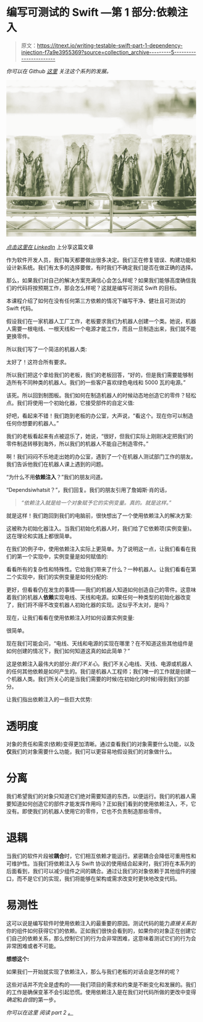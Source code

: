 # 编写可测试的 Swift —第 1 部分:依赖注入

> 原文：<https://itnext.io/writing-testable-swift-part-1-dependency-injection-f7a9e3955369?source=collection_archive---------5----------------------->

*你可以在 Github* [*这里*](https://github.com/tnev/writing-testable-swift) *关注这个系列的发展。*

![](img/dd29f3495c5c7b1a5cdf93cf71598d6e.png)

[*点击这里在 LinkedIn*](https://www.linkedin.com/cws/share?url=https%3A%2F%2Fitnext.io%2Fwriting-testable-swift-part-1-dependency-injection-f7a9e3955369) 上分享这篇文章

作为软件开发人员，我们每天都要做出很多决定。我们正在修复错误、构建功能和设计新系统。我们有太多的选择要做，有时我们不确定我们是否在做正确的选择。

那么，如果我们对自己的解决方案充满信心会怎么样呢？如果我们能够高度确信我们的代码将按预期工作，那会怎么样呢？这就是编写可测试 Swift 的目标。

本课程介绍了如何在没有任何第三方依赖的情况下编写干净、健壮且可测试的 Swift 代码。

假设我们在一家机器人工厂工作，老板要求我们为机器人创建一个类。她说，机器人需要一根电线、一根天线和一个电源才能工作，而且一旦制造出来，我们就不能更换零件。

所以我们写了一个简洁的机器人类:

太好了！这符合所有要求。

所以我们把这个拿给我们的老板，我们的老板回答，“好的，但是我们需要能够制造所有不同种类的机器人。我们的一些客户喜欢绿色电线和 5000 瓦的电源。”

该死。所以回到制图板。我们如何在制造机器人的时候动态地创造它的零件？轻松点。我们将使用一个初始化器，它接受部件的自定义值:

好吧，看起来不错！我们跑到老板的办公室，大声说，“看这个。现在你可以制造任何你想要的机器人。”

我们的老板看起来有点被逗乐了，她说，“很好，但我们实际上刚刚决定把我们的零件制造转移到海外，所以我们的机器人不能自己制造零件。”

啊！我们闷闷不乐地走出她的办公室，遇到了一个在机器人测试部门工作的朋友。我们告诉他我们在机器人课上遇到的问题。

“为什么不用**依赖注入**？”我们的朋友问道。

“Dependsiwhatsit？”，我们回复。我们的朋友引用了詹姆斯·肖的话，

> *“依赖注入就是给一个对象赋予它的实例变量。真的。就是这样。”*

就是这样！我们跑回到我们的电脑前，很快想出了一个使用依赖注入的解决方案:

这被称为初始化器注入。当我们初始化机器人时，我们给了它依赖项(实例变量)。这在理论和实践上都很简单。

在我们的例子中，使用依赖注入实际上更简单。为了说明这一点，让我们看看在我们的第一个实现中，实例变量是如何赋值的:

看看所有的复杂性和特殊性。它给我们带来了什么？一种机器人。让我们看看在第二个实现中，我们的实例变量是如何分配的:

更好，但看看仍在发生的事情——我们的机器人知道如何创造自己的零件。这意味着我们的机器人**依赖**实现电线、天线和电源。如果任何一种类型的初始化器改变了，我们将不得不改变机器人初始化器的实现。这似乎不太对，是吗？

现在，让我们看看在使用依赖注入时如何设置实例变量:

很简单。

现在我们可能会问，“电线、天线和电源的实现在哪里？在不知道这些其他组件是如何创建的情况下，我们如何知道这真的如此简单？”

这是依赖注入最伟大的部分:*我们不关心*。我们不关心电线、天线、电源或机器人的任何其他依赖是如何产生的。我们是机器人工程师；我们唯一的工作就是创建一个机器人类。我们所关心的是当我们需要的时候(在初始化的时候)得到我们的部分。

让我们指出依赖注入的一些巨大优势:

# 透明度

对象的责任和需求(依赖)变得更加清晰。通过查看我们的对象需要什么功能，以及**仅**我们的对象需要什么功能，我们可以更容易地假设我们的对象做什么。

# 分离

我们希望我们的对象只知道它们绝对需要知道的东西，以便运行。我们的机器人需要知道如何创造它的部件才能发挥作用吗？正如我们看到的使用依赖注入，不，它没有。即使我们的机器人使用它的零件，它也不负责制造那些零件。

# 退耦

当我们的软件片段被**耦合**时，它们相互依赖才能运行。紧密耦合会降低可重用性和可维护性。当我们将依赖注入与 Swift 协议的使用结合起来时，我们将在本系列的后面看到，我们可以减少组件之间的耦合。通过让我们的对象依赖于其他组件的接口，而不是它们的实现，我们将能够在架构或需求改变时更快地改变代码。

# 易测性

这可以说是编写软件时使用依赖注入的最重要的原因。测试代码的能力*直接关系到*你的组件如何获得它们的依赖。正如我们很快会看到的，如果你的对象正在创建它们自己的依赖关系，那么控制它们的行为会非常困难，这意味着测试它们的行为会非常困难或者不可能。

**想想这个:**

如果我们一开始就实现了依赖注入，那么与我们老板的对话会是怎样的呢？

这些对话并不完全是虚构的——我们项目的需求和约束是不断变化和发展的。我们的工作是确保变革不会引起恐慌。使用依赖注入是在我们对代码所做的更改中变得*确定*和*自信*的第一步。

*你可以在这里* *阅读 part 2* [*。*](https://medium.com/@tneveldine/writing-testable-swift-part-2-interfaces-e4897c426028)